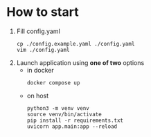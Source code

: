 # How to start

1. Fill config.yaml
    ```shell
    cp ./config.example.yaml ./config.yaml
    vim ./config.yaml
    ```
2. Launch application using **one of two** options
    - in docker
        ```shell
        docker compose up
        ```
    - on host
        ```shell
        python3 -m venv venv
        source venv/bin/activate
        pip install -r requirements.txt
        uvicorn app.main:app --reload
        ```
